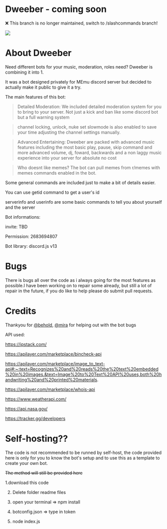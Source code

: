 # Dweeber - coming soon

❌ This branch is no longer maintained, switch to /slashcommands branch!

![](readmefiles/dweeber-half.jpg)

# About Dweeber

Need different bots for your music, moderation, roles need? Dweeber is combining it into 1.

It was a bot designed privately for MEmu discord server but decided to actually make it public to give it a try.

The main features of this bot:

> Detailed Moderation: We included detailed moderation system for you to bring to your server. Not just a kick and ban like some discord bot but a full warning system

> channel locking, unlock, nuke set slowmode is also enabled to save your time adjusting the channel settings manually.

> Advanced Entertaining: Dweeber are packed with advanced music features including the most basic play, pause, skip command and more advanced volume, dj, foward, backwards and a non laggy music experience into your server for absolute no cost

> Who doesnt like memes? The bot can pull memes from r/memes with memes commands enabled in the bot.

Some general commands are included just to make a bit of details easier.

You can use getid command to get a user's id

serverinfo and userinfo are some basic commands to tell you about yourself and the server

Bot informations:

invite: TBD

Permission: 2683694807

Bot library: discord.js v13

# Bugs

There is bugs all over the code as i always going for the most features as possible.I have been working on to repair some already, but still a lot of repair in the future, if you do like to help please do submit pull requests.

# Credits

Thankyou for [@behold](https://github.com/BeholdIsLost), [@mira](https://github.com/MiraBellierr) for helping out with the bot bugs

API used:

https://ipstack.com/

https://apilayer.com/marketplace/bincheck-api

https://apilayer.com/marketplace/image_to_text-api#:~:text=Recognizes%20and%20reads%20the%20text%20embedded%20in%20images.&text=Image%20to%20Text%20API%20uses,both%20handwriting%20and%20printed%20materials.

https://apilayer.com/marketplace/whois-api

https://www.weatherapi.com/

https://api.nasa.gov/

https://tracker.gg/developers

# Self-hosting??

The code is not recommended to be runned by self-host, the code provided here is only for you to know the bot's setup and to use this as a template to create your own bot.

~~The method will still be provided here~~

1.download this code

2. Delete folder readme files

3. open your terminal => npm install

4. botconfig.json => type in token

5. node index.js
